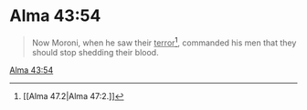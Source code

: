 # Alma 43:54

> Now Moroni, when he saw their <u>terror</u>[^a], commanded his men that they should stop shedding their blood.

[Alma 43:54](https://www.churchofjesuschrist.org/study/scriptures/bofm/alma/43?lang=eng&id=p54#p54)


[^a]: [[Alma 47.2|Alma 47:2.]]
